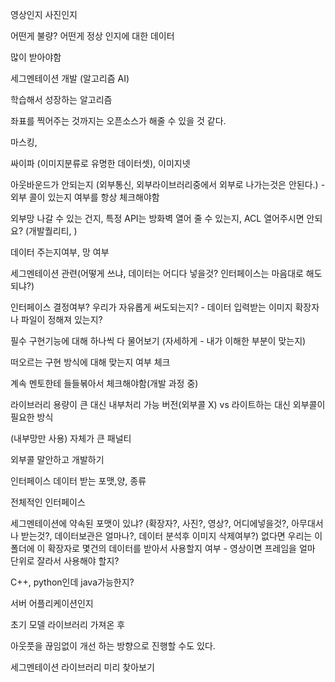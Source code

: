 영상인지 사진인지



어떤게 불량? 어떤게 정상 인지에 대한 데이터

많이 받아야함



세그멘테이션 개발 (알고리즘 AI)

학습해서 성장하는 알고리즘



좌표를 찍어주는 것까지는 오픈소스가 해줄 수 있을 것 같다.

마스킹,



싸이파 (이미지분류로 유명한 데이터셋), 이미지넷



아웃바운드가 안되는지 (외부통신, 외부라이브러리중에서 외부로 나가는것은 안된다.) - 외부 콜이 있는지 여부를 항상 체크해야함



외부망 나갈 수 있는 건지, 특정 API는 방화벽 열어 줄 수 있는지, ACL 열어주시면 안되요? (개발퀄리티, )



데이터 주는지여부, 망 여부

세그멘테이션 관련(어떻게 쓰냐, 데이터는 어디다 넣을것? 인터페이스는 마음대로 해도되냐?)

인터페이스 결정여부? 우리가 자유롭게 써도되는지? - 데이터 입력받는 이미지 확장자나 파일이 정해져 있는지?



필수 구현기능에 대해 하나씩 다 물어보기 (자세하게 - 내가 이해한 부분이 맞는지)

떠오르는 구현 방식에 대해 맞는지 여부 체크



계속 멘토한테 들들볶아서 체크해야함(개발 과정 중)



라이브러리 용량이 큰 대신 내부처리 가능 버전(외부콜 X) vs 라이트하는 대신 외부콜이 필요한 방식 

(내부망만 사용) 자체가 큰 패널티

외부콜 말안하고 개발하기



인터페이스 데이터 받는 포맷,양, 종류 

전체적인 인터페이스

세그멘테이션에 약속된 포맷이 있냐? (확장자?, 사진?, 영상?, 어디에넣을것?, 아무대서나 받는것?, 데이터보관은 얼마나?, 데이터 분석후 이미지 삭제여부?) 없다면 우리는 이 폴더에 이 확장자로 몇건의 데이터를 받아서 사용할지 여부 - 영상이면 프레임을 얼마 단위로 잘라서 사용해야 할지?

C++, python인데 java가능한지?

서버 어플리케이션인지 



초기 모델 라이브러리 가져온 후

아웃풋을 끊임없이 개선 하는 방향으로 진행할 수도 있다.



세그멘테이션 라이브러리 미리 찾아보기

